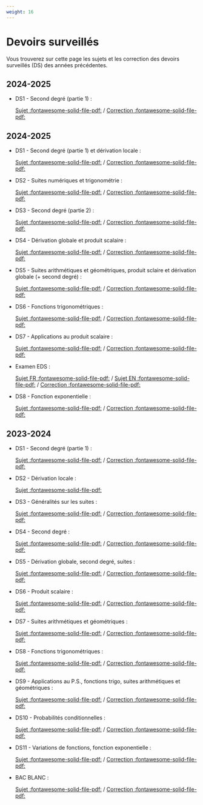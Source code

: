 ```yaml
---
weight: 16
---
```


# Devoirs surveillés

Vous trouverez sur cette page les sujets et les correction des devoirs surveillés (DS) des années précédentes.

## 2024-2025

* DS1 - Second degré (partie 1) :  
    
    [Sujet :fontawesome-solid-file-pdf:](../files/ds_maths_1e/25_26/ds1.pdf) / [Correction :fontawesome-solid-file-pdf:](../files/ds_maths_1e/25_26/ds1-correction.pdf)

## 2024-2025

* DS1 - Second degré (partie 1) et dérivation locale : 
    
    [Sujet :fontawesome-solid-file-pdf:](../files/ds_maths_1e/24_25/ds1.pdf) / [Correction :fontawesome-solid-file-pdf:](../files/ds_maths_1e/24_25/ds1-correction.pdf)

* DS2 - Suites numériques et trigonométrie : 

    [Sujet :fontawesome-solid-file-pdf:](../files/ds_maths_1e/24_25/ds2.pdf) / [Correction :fontawesome-solid-file-pdf:](../files/ds_maths_1e/24_25/ds2-correction.pdf)

* DS3 - Second degré (partie 2) : 

    [Sujet :fontawesome-solid-file-pdf:](../files/ds_maths_1e/24_25/ds3.pdf) / [Correction :fontawesome-solid-file-pdf:](../files/ds_maths_1e/24_25/ds3-correction.pdf)


* DS4 - Dérivation globale et produit scalaire : 
    
    [Sujet :fontawesome-solid-file-pdf:](../files/ds_maths_1e/24_25/ds4.pdf) / [Correction :fontawesome-solid-file-pdf:](../files/ds_maths_1e/24_25/ds4-correction.pdf)

* DS5 - Suites arithmétiques et géométriques, produit sclaire et dérivation globale (+ second degré) : 

    [Sujet :fontawesome-solid-file-pdf:](../files/ds_maths_1e/24_25/ds5.pdf) / [Correction :fontawesome-solid-file-pdf:](../files/ds_maths_1e/24_25/ds5-correction.pdf)

* DS6 - Fonctions trigonométriques :

    [Sujet :fontawesome-solid-file-pdf:](../files/ds_maths_1e/24_25/ds6.pdf) / [Correction :fontawesome-solid-file-pdf:](../files/ds_maths_1e/24_25/ds6-correction.pdf)

* DS7 - Applications au produit scalaire : 

    [Sujet :fontawesome-solid-file-pdf:](../files/ds_maths_1e/24_25/ds7.pdf) / [Correction :fontawesome-solid-file-pdf:](../files/ds_maths_1e/24_25/ds7-correction.pdf)

* Examen EDS : 

    [Sujet FR :fontawesome-solid-file-pdf:](../files/ds_maths_1e/24_25/examenFR.pdf) / [Sujet EN :fontawesome-solid-file-pdf:](../files/ds_maths_1e/24_25/examenEN.pdf) / [Correction :fontawesome-solid-file-pdf:](../files/ds_maths_1e/24_25/examen-correction.pdf)

* DS8 - Fonction exponentielle : 

    [Sujet :fontawesome-solid-file-pdf:](../files/ds_maths_1e/24_25/ds8.pdf) / [Correction :fontawesome-solid-file-pdf:](../files/ds_maths_1e/24_25/ds8-correction.pdf)


## 2023-2024

* DS1 - Second degré (partie 1) : 

    [Sujet :fontawesome-solid-file-pdf:](../files/ds_maths_1e/23_24/ds1.pdf) / [Correction :fontawesome-solid-file-pdf:](../files/ds_maths_1e/23_24/ds1-correction.pdf)

* DS2 - Dérivation locale :  
    
    [Sujet :fontawesome-solid-file-pdf:](../files/ds_maths_1e/23_24/ds2.pdf) 

* DS3 - Généralités sur les suites : 

    [Sujet :fontawesome-solid-file-pdf:](../files/ds_maths_1e/23_24/ds3.pdf) / [Correction :fontawesome-solid-file-pdf:](../files/ds_maths_1e/23_24/ds3-correction.pdf)

* DS4 - Second degré :  
    
    [Sujet :fontawesome-solid-file-pdf:](../files/ds_maths_1e/23_24/ds4.pdf) / [Correction :fontawesome-solid-file-pdf:](../files/ds_maths_1e/23_24/ds4-correction.pdf)

* DS5 - Dérivation globale, second degré, suites : 

    [Sujet :fontawesome-solid-file-pdf:](../files/ds_maths_1e/23_24/ds5.pdf) / [Correction :fontawesome-solid-file-pdf:](../files/ds_maths_1e/23_24/ds5-correction.pdf)

* DS6 - Produit scalaire :  

    [Sujet :fontawesome-solid-file-pdf:](../files/ds_maths_1e/23_24/ds6.pdf) / [Correction :fontawesome-solid-file-pdf:](../files/ds_maths_1e/23_24/ds6-correction.pdf)

* DS7 - Suites arithmétiques et géométriques : 

    [Sujet :fontawesome-solid-file-pdf:](../files/ds_maths_1e/23_24/ds7.pdf)  / [Correction :fontawesome-solid-file-pdf:](../files/ds_maths_1e/23_24/ds7-correction.pdf)

* DS8 - Fonctions trigonométriques :  
    
    [Sujet :fontawesome-solid-file-pdf:](../files/ds_maths_1e/23_24/ds8.pdf) / [Correction :fontawesome-solid-file-pdf:](../files/ds_maths_1e/23_24/ds8-correction.pdf)

* DS9 - Applications au P.S., fonctions trigo, suites arithmétiques et géométriques :  

    [Sujet :fontawesome-solid-file-pdf:](../files/ds_maths_1e/23_24/ds9.pdf) / [Correction :fontawesome-solid-file-pdf:](../files/ds_maths_1e/23_24/ds9-correction.pdf)

* DS10 - Probabilités conditionnelles :  

    [Sujet :fontawesome-solid-file-pdf:](../files/ds_maths_1e/23_24/ds10.pdf) / [Correction :fontawesome-solid-file-pdf:](../files/ds_maths_1e/23_24/ds10-correction.pdf) 

* DS11 - Variations de fonctions, fonction exponentielle :  

    [Sujet :fontawesome-solid-file-pdf:](../files/ds_maths_1e/23_24/ds11.pdf) / [Correction :fontawesome-solid-file-pdf:](../files/ds_maths_1e/23_24/ds11-correction.pdf) 

* BAC BLANC :  

    [Sujet :fontawesome-solid-file-pdf:](../files/ds_maths_1e/23_24/bac_blanc.pdf) / [Correction :fontawesome-solid-file-pdf:](../files/ds_maths_1e/23_24/bac_blanc_correction.pdf)